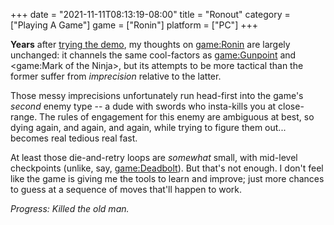 +++
date = "2021-11-11T08:13:19-08:00"
title = "Ronout"
category = ["Playing A Game"]
game = ["Ronin"]
platform = ["PC"]
+++

<b>Years</b> after [trying the demo]($SiteBaseURL$2015/07/04/swordpoint/), my thoughts on <game:Ronin> are largely unchanged: it channels the same cool-factors as <game:Gunpoint> and <game:Mark of the Ninja>, but its attempts to be more tactical than the former suffer from <i>imprecision</i> relative to the latter.

Those messy imprecisions unfortunately run head-first into the game's <i>second</i> enemy type -- a dude with swords who insta-kills you at close-range.  The rules of engagement for this enemy are ambiguous at best, so dying again, and again, and again, while trying to figure them out... becomes real tedious real fast.

At least those die-and-retry loops are <i>somewhat</i> small, with mid-level checkpoints (unlike, say, <game:Deadbolt>).  But that's not enough.  I don't feel like the game is giving me the tools to learn and improve; just more chances to guess at a sequence of moves that'll happen to work.

<i>Progress: Killed the old man.</i>
